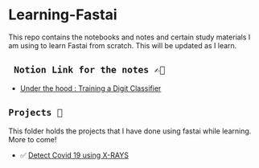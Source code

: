 # Learning-Fastai
This repo contains the notebooks and notes and certain study materials I am using to learn Fastai from scratch. This will be updated as I learn.

##  ``` Notion Link for the notes ✍🏻```
-  [Under the hood : Training a Digit Classifier](https://www.notion.so/Under-the-hood-Training-a-Digit-Classifier-8c84c3c8b556411b9381b7c1a7cd8d3e)



## ` Projects 🤖 ` 
This folder holds the projects that I have done using fastai while learning. More to come! 

- ✅  [Detect Covid 19 using X-RAYS](https://github.com/ashikshafi08/Learning-Fastai/blob/main/Projects/Detect_Covid19.ipynb)
